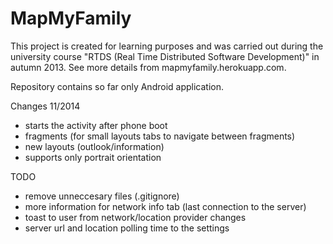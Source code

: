 MapMyFamily
===========
This project is created for learning purposes and was carried out during the university course "RTDS (Real Time Distributed Software Development)" in autumn 2013. See more details from mapmyfamily.herokuapp.com.

Repository contains so far only Android application.

Changes 11/2014
- starts the activity after phone boot
- fragments (for small layouts tabs to navigate between fragments)
- new layouts (outlook/information)
- supports only portrait orientation

TODO
- remove unneccesary files (.gitignore)
- more information for network info tab (last connection to the server)
- toast to user from network/location provider changes
- server url and location polling time to the settings

